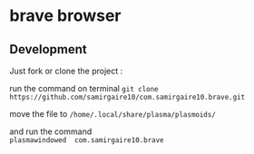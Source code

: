 # brave browser 



## Development

Just fork or clone the project :


run the command on terminal 
`git clone https://github.com/samirgaire10/com.samirgaire10.brave.git`

move the file to `/home/.local/share/plasma/plasmoids/`

and run the command  
`plasmawindowed  com.samirgaire10.brave`

